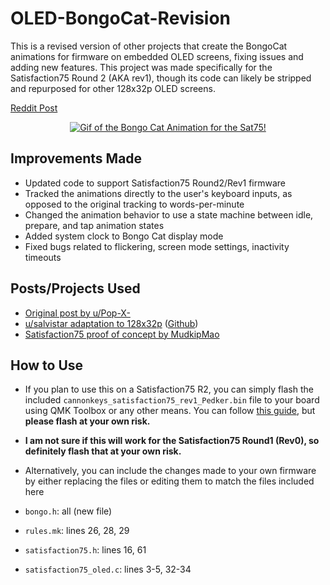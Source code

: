 # OLED-BongoCat-Revision
 
This is a revised version of other projects that create the BongoCat animations for firmware on embedded OLED screens, fixing issues and adding new features.
This project was made specifically for the Satisfaction75 Round 2 (AKA rev1), though its code can likely be stripped and repurposed for other 128x32p OLED screens.

[Reddit Post](https://www.reddit.com/r/MechanicalKeyboards/comments/svym9a/i_revised_the_bongo_cat_animation_for_the_sat75/)


<p align="center">
    <a href="https://user-images.githubusercontent.com/3449303/154800582-f79c1b5b-69fb-412d-87cc-d7c8a0e6ac1d.mp4" title="see video"><img src="output.gif" alt="Gif of the Bongo Cat Animation for the Sat75!" /></a>
</p>

## Improvements Made
- Updated code to support Satisfaction75 Round2/Rev1 firmware
- Tracked the animations directly to the user's keyboard inputs, as opposed to the original tracking to words-per-minute
- Changed the animation behavior to use a state machine between idle, prepare, and tap animation states
- Added system clock to Bongo Cat display mode
- Fixed bugs related to flickering, screen mode settings, inactivity timeouts

## Posts/Projects Used
- [Original post by u/Pop-X-](https://www.reddit.com/r/olkb/comments/h00a8b/i_made_an_oled_animation_of_bongo_cat_that/)
- [u/salvistar adaptation to 128x32p](https://www.reddit.com/r/MechanicalKeyboards/comments/nsmx2j/i_made_upopxs_bongo_cat_oled_animation_fit_on_an/) ([Github](https://github.com/nwii/oledbongocat/))
- [Satisfaction75 proof of concept by MudkipMao](https://gist.github.com/MudkipMao/7e7b75491e98c11b2e420e4520d280d7)

## How to Use
- If you plan to use this on a Satisfaction75 R2, you can simply flash the included `cannonkeys_satisfaction75_rev1_Pedker.bin` file to your board using QMK Toolbox or any other means. You can follow [this guide](https://www.youtube.com/watch?v=fuBJbdCFF0Q), but **please flash at your own risk.**
- **I am not sure if this will work for the Satisfaction75 Round1 (Rev0), so definitely flash that at your own risk.**

- Alternatively, you can include the changes made to your own firmware by either replacing the files or editing them to match the files included here
- `bongo.h`: all (new file)
- `rules.mk`: lines 26, 28, 29
- `satisfaction75.h`: lines 16, 61
- `satisfaction75_oled.c`: lines 3-5, 32-34
